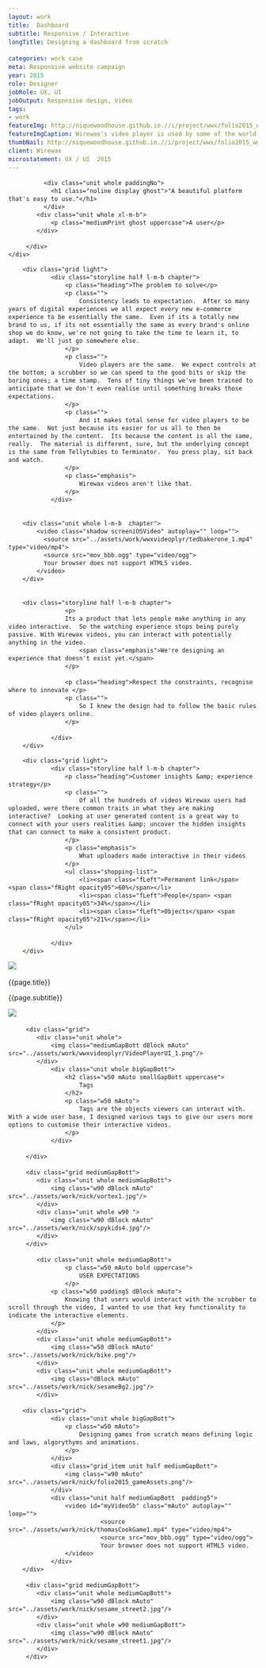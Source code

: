 ```yaml
---
layout: work
title:  Dashboard
subtitle: Responsive / Interactive
longTitle: Designing a dashboard from scratch

categories: work case
meta: Responsive website campaign
year: 2015
role: Designer
jobRole: UX, UI 
jobOutput: Responsive design, Video
tags: 
- work
featureImg: http://niquewoodhouse.github.io.//i/project/wwx/folio2015_wwxIpadMultiSleect.png
featureImgCaption: Wirewax's video player is used by some of the world's largest content distributors, like the BBC & Universal.
thumbNail: http://niquewoodhouse.github.io.//i/project/wwx/folio2015_wwxIpadMultiSleect.png
client: Wirewax
microstatement: UX / UI  2015
---
```



<div class="wider">

<div class="wider pitch-black-bg">
	<div class="wideOverlay">
		<div class="grid hero1 w100 textCenter chapter xl-m-t">

		      <div class="unit whole paddingNo">
		        <h1 class="noline display ghost">"A beautiful platform that's easy to use."</h1>
		      </div>
			<div class="unit whole xl-m-b">
				<p class="mediumPrint ghost uppercase">A user</p>		
			</div>

		 </div> 
	</div>
</div>	



		<div class="grid light">
				<div class="storyline half l-m-b chapter">
					<p class="heading">The problem to solve</p>
					<p class="">
						Consistency leads to expectation.  After so many years of digital experiences we all expect every new e-commerce experience to be essentially the same.  Even if its a totally new brand to us, if its not essentially the same as every brand's online shop we do know, we're not going to take the time to learn it, to adapt.  We'll just go somewhere else.
					</p>
					<p class="">
						Video players are the same.  We expect controls at the bottom; a scrubber so we can speed to the good bits or skip the boring ones; a time stamp.  Tens of tiny things we've been trained to anticipate that we don't even realise until something breaks those expectations.
					</p>	
					<p class="">
						And it makes total sense for video players to be the same.  Not just because its easier for us all to then be entertained by the content.  Its because the content is all the same, really.  The material is different, sure, but the underlying concept is the same from Tellytubies to Terminator.  You press play, sit back and watch. 
					</p>	
					<p class="emphasis">	
						Wirewax videos aren't like that. 
					</p>
				</div>


		<div class="unit whole l-m-b  chapter">
			<video class="shadow screeniOSVideo" autoplay="" loop="">
			  <source src="../assets/work/wwxvideoplyr/tedbakerone_1.mp4" type="video/mp4">
			  <source src="mov_bbb.ogg" type="video/ogg">
			  Your browser does not support HTML5 video.
			</video>
		</div>


		<div class="storyline half l-m-b chapter">
					<p>
					Its a product that lets people make anything in any video interactive.  So the watching experience stops being purely passive. With Wirewax videos, you can interact with potentially anything in the video.   
						<span class="emphasis">We're designing an experience that doesn't exist yet.</span>
					</p>

					<p class="heading">Respect the constraints, recognise where to innovate </p>
					<p class="">
						So I knew the design had to follow the basic rules of video players online.  
					</p>													

				</div> 	
		</div>
</div>



<!--
<div class="wider bigGapBott bgCover chapter pitchBlackBg ghost">
	<div class="grid">
		<div class="unit l-m-t l-m-b whole xlquote">
			<h2 class="w50 mAuto">
				"Limitless posibilities"
			</h2>
			<p class="w50 opacity07 mAuto s-m-t">
				Buzzfeed.
			</p>
		</div>
	</div>	
</div>

-->

<div class="wider">

		<div class="grid light">
				<div class="storyline half l-m-b chapter">
					<p class="heading">Customer insights &amp; experience strategy</p>
					<p class="">
						Of all the hundreds of videos Wirewax users had uploaded, were there common traits in what they are making interactive?  Looking at user generated content is a great way to connect with your users realities &amp; uncover the hidden insights that can connect to make a consistent product.
					</p>
					<p class="emphasis">
						What uploaders made interactive in their videos
					</p>
					<ul class="shopping-list">
						<li><span class="fLeft">Permanent link</span> <span class="fRight opacity05">60%</span></li>
						<li><span class="fLeft">People</span> <span class="fRight opacity05">34%</span></li>
						<li><span class="fLeft">Objects</span> <span class="fRight opacity05">21%</span></li>
					</ul>
									
				</div> 	
		</div>
</div>

<div class="unit whole">
	<div class="grid_item">
		<img src="http://i0.wp.com/fashionandmash.com/wp-content/uploads/2015/11/TedBaker_wirewax2.png"/>
						 	<div class="grid__lock block">	
						<p class="grid__title block pitchBlack ">{{page.title}}</p>
						<p class="subtitle block grey">{{page.subtitle}}</p>
					</div>	
	</div>
	<div class="grid_item">
		<img src="http://i0.wp.com/fashionandmash.com/wp-content/uploads/2015/11/TedBaker_wirewax2.png"/>
	</div>
</div>



<div class="wider">		


		 <div class="grid"> 
		 	<div class="unit whole">
		 		<img class="mediumGapBott dBlock mAuto" src="../assets/work/wwxvideoplyr/VideoPlayerUI_1.png"/> 
		 	</div>
				<div class="unit whole bigGapBott">
					<h2 class="w50 mAuto smallGapBott uppercase">
						Tags
					</h2>
					<p class="w50 mAuto">
						Tags are the objects viewers can interact with.  With a wide user base, I designed various tags to give our users more options to customise their interactive videos.
					</p>
				</div> 			 	

		 </div>

		 <div class="grid mediumGapBott">
		 	<div class="unit whole mediumGapBott">
		 		<img class="w90 dBlock mAuto" src="../assets/work/nick/vortex1.jpg"/> 
		 	</div>	
		 	<div class="unit whole w90 ">
		 		<img class="w90 dBlock mAuto" src="../assets/work/nick/spykids4.jpg"/> 
		 	</div>	
		 </div> 

		 	<div class="unit whole mediumGapBott">
					<p class="w50 mAuto bold uppercase">
						USER EXPECTATIONS
					</p>		 		
		 		<p class="w50 padding5 dBlock mAuto">
		 			Knowing that users would interact with the scrubber to scroll through the video, I wanted to use that key functionality to indicate the interactive elements.
		 		</p>
		 	</div>	
		 	<div class="unit whole mediumGapBott">
		 		<img class="w50 dBlock mAuto" src="../assets/work/nick/bike.png"/> 
		 	</div>		 	
		 	<div class="unit whole mediumGapBott">
		 		<img class="dBlock mAuto" src="../assets/work/nick/sesameBg2.jpg"/> 
		 	</div>			 

		<div class="grid">
				<div class="unit whole bigGapBott">
					<p class="w50 mAuto">
						Designing games from scratch means defining logic and laws, algorythyms and animations.  
					</p>
				</div> 	
				<div class="grid_item unit half mediumGapBott">
					<img class="w90 mAuto" src="../assets/work/nick/folio2015_gameAssets.png"/>	
				</div>
				<div class="unit half mediumGapBott  padding5">
					<video id="myVideo5b" class="mAuto" autoplay="" loop="">
							  <source src="../assets/work/nick/thomasCookGame1.mp4" type="video/mp4">
							  <source src="mov_bbb.ogg" type="video/ogg">
							  Your browser does not support HTML5 video.
					</video>		
				</div>
		</div>		 

		 <div class="grid mediumGapBott">
		 	<div class="unit whole mediumGapBott">
		 		<img class="w90 dBlock mAuto" src="../assets/work/nick/sesame_street2.jpg"/> 
		 	</div>	
		 	<div class="unit whole w90 mediumGapBott">
		 		<img class="w90 dBlock mAuto" src="../assets/work/nick/sesame_street1.jpg"/> 
		 	</div>	
		 </div>	
		 
	
</div>



